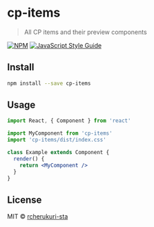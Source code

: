 # cp-items

> All CP items and their preview components

[![NPM](https://img.shields.io/npm/v/cp-items.svg)](https://www.npmjs.com/package/cp-items) [![JavaScript Style Guide](https://img.shields.io/badge/code_style-standard-brightgreen.svg)](https://standardjs.com)

## Install

```bash
npm install --save cp-items
```

## Usage

```jsx
import React, { Component } from 'react'

import MyComponent from 'cp-items'
import 'cp-items/dist/index.css'

class Example extends Component {
  render() {
    return <MyComponent />
  }
}
```

## License

MIT © [rcherukuri-sta](https://github.com/rcherukuri-sta)
